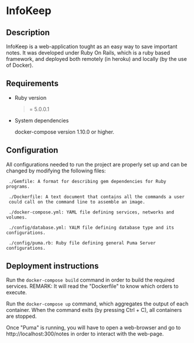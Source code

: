 # InfoKeep

## Description

InfoKeep is a web-application tought as an easy way to save important notes.
It was developed under Ruby On Rails, which is a ruby based framework, and
deployed both remotely (in heroku) and  locally (by the use of Docker).

## Requirements

* Ruby version

  >= 5.0.0.1

* System dependencies

  docker-compose version 1.10.0 or higher.

## Configuration

  All configurations needed to run the project are properly set up and can
  be changed by modifying the following files:

     ./Gemfile: A format for describing gem dependencies for Ruby programs.
     
     ./Dockerfile: A text document that contains all the commands a user
     could call on the command line to assemble an image.
     
     ./docker-compose.yml: YAML file defining services, networks and volumes.
     
     ./config/database.yml: YALM file defining database type and its configurations.
     
     ./config/puma.rb: Ruby file defining general Puma Server configurations.

## Deployment instructions

  Run the ```docker-compose build``` command in order to build the required services.
  REMARK: It will read the "Dockerfile" to know which orders to execute.

  Run the ```docker-compose up``` command, which aggregates the output of each container.
  When the command exits (by pressing Ctrl + C), all containers are stopped.

  Once "Puma" is running, you will have to open a web-browser and go to
  http://localhost:300/notes in order to interact with the web-page.
